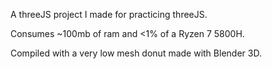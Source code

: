 A threeJS project I made for practicing threeJS.

Consumes ~100mb of ram and <1% of a Ryzen 7 5800H.

Compiled with a very low mesh donut made with Blender 3D.